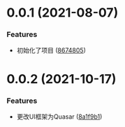 
# 0.0.1 (2021-08-07)

### Features

- 初始化了项目 ([8674805](https://github.com/YangQuan666/yangquan666.github.io/commit/8674805d63980b2e75169aaaf7cb9c7f1c7891da))

# 0.0.2 (2021-10-17)

### Features

- 更改UI框架为Quasar ([8a1f9b1](https://github.com/YangQuan666/yangquan666.github.io/commit/8a1f9b1bac3766dd401cec3f37b6b8db32648f6f))